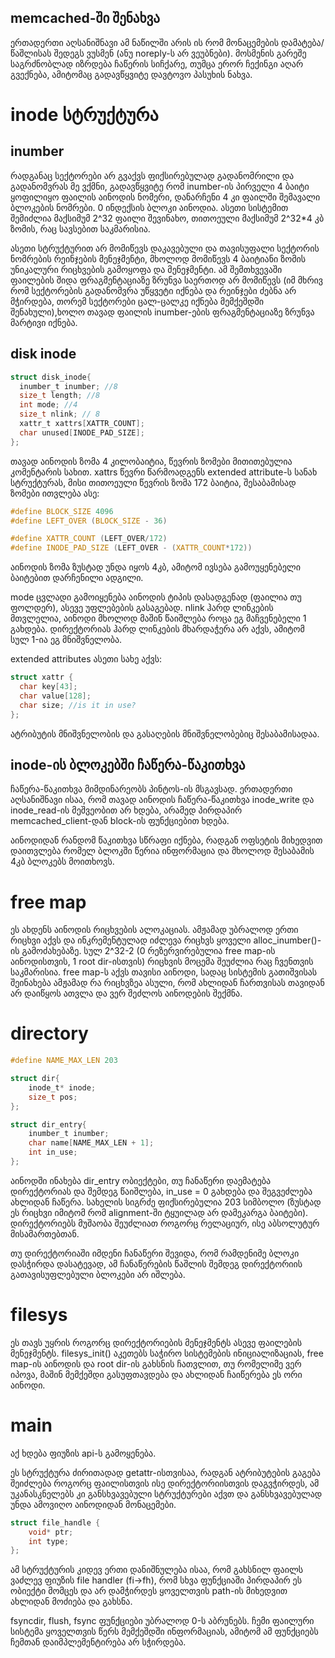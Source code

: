 ## memcached-ში შენახვა
ერთადერთი აღსანიშნავი ამ ნაწილში არის ის რომ მონაცემების დამატება/წაშლისას შედეგს ვუსმენ (ანუ noreply-ს არ ვეუბნები). მოსმენის გარეშე საგრძნობლად იზრდება ჩაწერის სიჩქარე, თუმცა ერორ ჩექინგი აღარ გვექნება, ამიტომაც გადავწყვიტე დავტოვო პასუხის ნახვა.

# inode სტრუქტურა


## inumber
რადგანაც სექტორები არ გვაქვს ფიქსირებულად გადანომრილი და გადანომვრას მე ვქმნი, გადავწყვიტე რომ inumber-ის პირველი 4 ბაიტი ყოფილიყო ფაილის აინოდის ნომერი, დანარჩენი 4 კი ფაილში შემავალი ბლოკების ნომრები. 0 ინდექსის ბლოკი აინოდია.
ასეთი სისტემით შემიძლია მაქსიმუმ 2^32 ფაილი შევინახო, თითოეული მაქსიმუმ 2^32*4 კბ ზომის, რაც სავსებით საკმარისია.

ასეთი სტრუქტურით არ მომიწევს დაკავებული და თავისუფალი სექტორის ნომრების რეინჯების მენეჯმენტი, მხოლოდ მომიწევს 4 ბაიტიანი ზომის უნიკალური რიცხვების გამოყოფა და მენეჯმენტი. ამ შემთხვევაში ფაილების შიდა ფრაგმენტაციაზე ზრუნვა საერთოდ არ მომიწევს (იმ მხრივ რომ სექტორების გადანომვრა უწყვეტი იქნება და რეინჯები ძებნა არ მჭირდება, თორემ სექტორები ცალ-ცალკე იქნება მემქეშდში შენახული),ხოლო თავად ფაილის inumber-ების ფრაგმენტაციაზე ზრუნვა მარტივი იქნება.

## disk inode
```c
struct disk_inode{
  inumber_t inumber; //8
  size_t length; //8
  int mode; //4 
  size_t nlink; // 8
  xattr_t xattrs[XATTR_COUNT];
  char unused[INODE_PAD_SIZE];
};
```

თავად აინოდის ზომა 4 კილობაიტია, წევრის ზომები მითითებულია კომენტარის სახით.
xattrs წევრი წარმოადგენს extended attribute-ს სანახ სტრუქტურას, მისი თითოეული წევრის ზომა 172 ბაიტია, შესაბამისად ზომები ითვლება ასე:

```c
#define BLOCK_SIZE 4096
#define LEFT_OVER (BLOCK_SIZE - 36)

#define XATTR_COUNT (LEFT_OVER/172)
#define INODE_PAD_SIZE (LEFT_OVER - (XATTR_COUNT*172))
```
აინოდის ზომა ზუსტად უნდა იყოს 4კბ, ამიტომ ივსება გამოუყენებელი ბაიტებით დარჩენილი ადგილი.

mode ცვლადი გამოიყენება აინოდის ტიპის დასადგენად (ფაილია თუ ფოლდერ), ასევე უფლებების გასაგებად.
nlink ჰარდ ლინკების მთვლელია, აინოდი მხოლოდ მაშინ წაიშლება როცა ეგ მაჩვენებელი 1 გახდება. დირექტორიას ჰარდ ლინკების მხარდაჭერა არ აქვს, ამიტომ სულ 1-ია ეგ მნიშვნელობა.

extended attributes ასეთი სახე აქვს:
```c
struct xattr {
  char key[43];
  char value[128];
  char size; //is it in use?
};
```
ატრიბუტის მნიშვნელობის და გასაღების მნიშვნელობებიც შესაბამისადაა.

## inode-ის ბლოკებში ჩაწერა-წაკითხვა
ჩაწერა-წაკითხვა მიმდინარეობს პინტოს-ის მსგავსად. ერთადერთი აღსანიშნავი ისაა, რომ თავად აინოდის ჩაწერა-წაკითხვა inode_write და inode_read-ის მეშვეობით არ ხდება, არამედ პირდაპირ memcached_client-დან block-ის ფუნქციებით ხდება.

აინოდიდან რანდომ წაკითხვა სწრაფი იქნება, რადგან ოფსეტის მიხედვით დაითვლება რომელ ბლოკში წერია ინფორმაცია და მხოლოდ შესაბამის 4კბ ბლოკებს მოითხოვს.

# free map
ეს ახდენს აინოდის რიცხვების ალოკაციას. ამჟამად უბრალოდ ერთი რიცხვი აქვს და ინკრემენტულად იძლევა რიცხვს ყოველი alloc_inumber()-ის გამოძახებაზე. სულ 2^32-2 (0 რეზერვირებულია free map-ის აინოდისთვის, 1 root dir-ისთვის) რიცხვის მოცემა შეუძლია რაც ჩვენთვის საკმარისია. 
free map-ს აქვს თავისი აინოდი, სადაც სისტემის გათიშვისას შეინახება ამჟამად რა რიცხვზეა ასული, რომ ახლიდან ჩართვისას თავიდან არ დაიწყოს ათვლა და ვერ შეძლოს აინოდების შექმნა. 

# directory
```c
#define NAME_MAX_LEN 203

struct dir{
    inode_t* inode;
    size_t pos;
};

struct dir_entry{
    inumber_t inumber;
    char name[NAME_MAX_LEN + 1];
    int in_use;
};
```
აინოდში ინახება  dir_entry ობიექტები, თუ ჩანაწერი დაემატება დირექტორიას და შემდეგ წაიშლება, in_use = 0 გახდება და შეგვეძლება ახლიდან ჩაწერა.
სახელის სიგრძე ფიქსირებულია 203 სიმბოლო (ზუსტად ეს რიცხვი იმიტომ რომ alignment-ში ტყუილად არ დამეკარგა ბაიტები).
დირექტორიებს მუშაობა შეუძლიათ როგორც რელაციურ, ისე აბსოლუტურ მისამართებთან.

თუ დირექტორიაში იმდენი ჩანაწერი შევიდა, რომ რამდენიმე ბლოკი დასჭირდა დასატევად, ამ ჩანაწერების წაშლის შემდეგ დირექტორიის გათავისუფლებული ბლოკები არ იშლება.

# filesys
ეს თავს უყრის როგორც დირექტორიების მენეჯმენტს ასევე ფაილების მენეჯმენტს.
filesys_init() აკეთებს საჭირო სისტემების ინიციალიზაციას, free map-ის აინოდის და root dir-ის გახსნის ჩათვლით, თუ რომელიმე ვერ იპოვა, მაშინ მემქეშდი გასუფთავდება და ახლიდან ჩაიწერება ეს ორი აინოდი.

# main
აქ ხდება ფიუზის api-ს გამოყენება.

ეს სტრუქტურა ძირითადად getattr-ისთვისაა, რადგან ატრიბუტების გაგება შეიძლება როგორც ფაილისთვის ისე დირექტორიისთვის დაგვჭირდეს, ამ უკანასკნელებს კი განსხვავებული სტრუქტურები აქვთ და განსხვავებულად უნდა ამოვიღო აინოდიდან მონაცემები.
```c
struct file_handle {
	void* ptr;
	int type;
};
```
ამ სტრუქტურის კიდევ ერთი დანიშნულება ისაა, რომ გახსნილ ფაილს ვაძლევ ფიუზის file handler (fi->fh), რომ სხვა ფუნქციაში პირდაპირ ეს ობიექტი მომცეს და არ დამჭირდეს ყოველთვის path-ის მიხედვით ახლიდან მოძიება და გახსნა.

fsyncdir, flush, fsync ფუნქციები უბრალოდ 0-ს აბრუნებს. ჩემი ფაილური სისტემა ყოველთვის წერს მემქეშდში ინფორმაციას, ამიტომ ამ ფუნქციებს ჩემთან დაიმპლემენტირება არ სჭირდება.